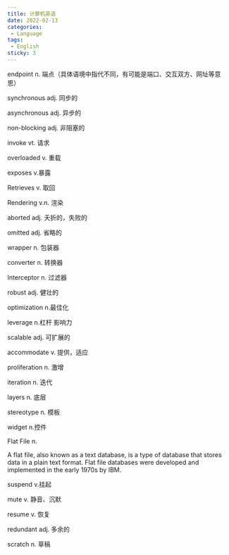 ```yaml
---
title: 计算机英语
date: 2022-02-13
categories:
 - Language
tags:
 - English
sticky: 3
---
```


endpoint  n. 端点（具体语境中指代不同，有可能是端口、交互双方、网址等意思）

synchronous adj. 同步的

asynchronous adj. 异步的

non-blocking adj. 非阻塞的

invoke vt. 请求

overloaded v. 重载

exposes v.暴露

Retrieves v. 取回

Rendering v.n. 渲染

aborted adj. 夭折的，失败的

omitted adj. 省略的

wrapper n. 包装器

converter n. 转换器

Interceptor n. 过滤器

robust adj. 健壮的

optimization n.最佳化

leverage n.杠杆 影响力

scalable adj. 可扩展的

accommodate v. 提供，适应

proliferation n. 激增

iteration n. 迭代

layers n. 底层

stereotype n. 模板

widget n.控件

Flat File n.

A flat file, also known as a text database, is a type of database that stores data in a plain text format. Flat file databases were developed and implemented in the early 1970s by IBM.

suspend v.挂起

mute v. 静音、沉默

resume v. 恢复

redundant adj. 多余的

scratch n. 草稿

